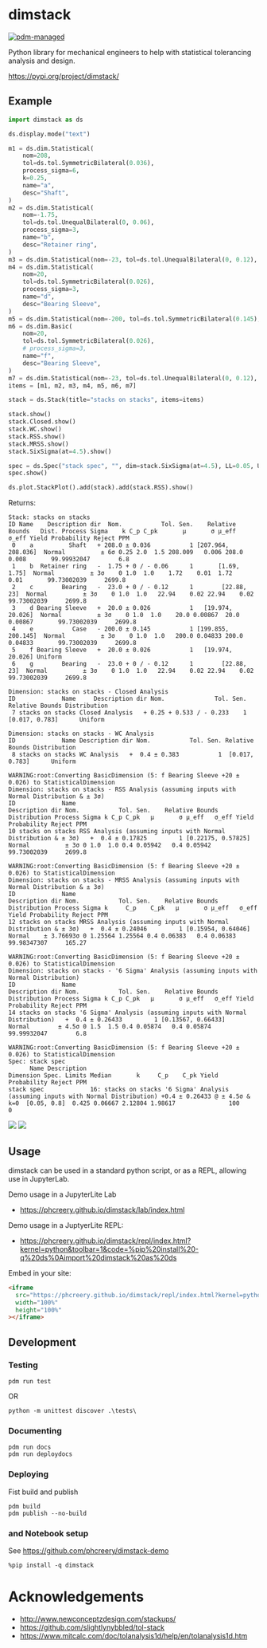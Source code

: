 # dimstack

[![pdm-managed](https://img.shields.io/badge/pdm-managed-blueviolet)](https://pdm.fming.dev)

Python library for mechanical engineers to help with statistical tolerancing analysis and design.

https://pypi.org/project/dimstack/

## Example

```python
import dimstack as ds

ds.display.mode("text")

m1 = ds.dim.Statistical(
    nom=208,
    tol=ds.tol.SymmetricBilateral(0.036),
    process_sigma=6,
    k=0.25,
    name="a",
    desc="Shaft",
)
m2 = ds.dim.Statistical(
    nom=-1.75,
    tol=ds.tol.UnequalBilateral(0, 0.06),
    process_sigma=3,
    name="b",
    desc="Retainer ring",
)
m3 = ds.dim.Statistical(nom=-23, tol=ds.tol.UnequalBilateral(0, 0.12), process_sigma=3, name="c", desc="Bearing")
m4 = ds.dim.Statistical(
    nom=20,
    tol=ds.tol.SymmetricBilateral(0.026),
    process_sigma=3,
    name="d",
    desc="Bearing Sleeve",
)
m5 = ds.dim.Statistical(nom=-200, tol=ds.tol.SymmetricBilateral(0.145), process_sigma=3, name="e", desc="Case")
m6 = ds.dim.Basic(
    nom=20,
    tol=ds.tol.SymmetricBilateral(0.026),
    # process_sigma=3,
    name="f",
    desc="Bearing Sleeve",
)
m7 = ds.dim.Statistical(nom=-23, tol=ds.tol.UnequalBilateral(0, 0.12), process_sigma=3, name="g", desc="Bearing")
items = [m1, m2, m3, m4, m5, m6, m7]

stack = ds.Stack(title="stacks on stacks", items=items)

stack.show()
stack.Closed.show()
stack.WC.show()
stack.RSS.show()
stack.MRSS.show()
stack.SixSigma(at=4.5).show()

spec = ds.Spec("stack spec", "", dim=stack.SixSigma(at=4.5), LL=0.05, UL=0.8)
spec.show()

ds.plot.StackPlot().add(stack).add(stack.RSS).show()
```

Returns:

```
Stack: stacks on stacks
ID Name    Description dir  Nom.           Tol. Sen.    Relative Bounds   Dist. Process Sigma    k C_p C_pk       μ       σ μ_eff   σ_eff Yield Probability Reject PPM
 0    a          Shaft   + 208.0 ± 0.036           1 [207.964, 208.036]  Normal          ± 6σ 0.25 2.0  1.5 208.009   0.006 208.0   0.008       99.99932047        6.8
 1    b  Retainer ring   -  1.75 + 0 / - 0.06      1       [1.69, 1.75]  Normal          ± 3σ    0 1.0  1.0    1.72    0.01  1.72    0.01       99.73002039     2699.8
 2    c        Bearing   -  23.0 + 0 / - 0.12      1        [22.88, 23]  Normal          ± 3σ    0 1.0  1.0   22.94    0.02 22.94    0.02       99.73002039     2699.8
 3    d Bearing Sleeve   +  20.0 ± 0.026           1   [19.974, 20.026]  Normal          ± 3σ    0 1.0  1.0    20.0 0.00867  20.0 0.00867       99.73002039     2699.8
 4    e           Case   - 200.0 ± 0.145           1 [199.855, 200.145]  Normal          ± 3σ    0 1.0  1.0   200.0 0.04833 200.0 0.04833       99.73002039     2699.8
 5    f Bearing Sleeve   +  20.0 ± 0.026           1   [19.974, 20.026] Uniform
 6    g        Bearing   -  23.0 + 0 / - 0.12      1        [22.88, 23]  Normal          ± 3σ    0 1.0  1.0   22.94    0.02 22.94    0.02       99.73002039     2699.8

Dimension: stacks on stacks - Closed Analysis
ID             Name     Description dir Nom.              Tol. Sen. Relative Bounds Distribution
 7 stacks on stacks Closed Analysis   + 0.25 + 0.533 / - 0.233    1  [0.017, 0.783]      Uniform

Dimension: stacks on stacks - WC Analysis
ID             Name Description dir Nom.           Tol. Sen. Relative Bounds Distribution
 8 stacks on stacks WC Analysis   +  0.4 ± 0.383           1  [0.017, 0.783]      Uniform

WARNING:root:Converting BasicDimension (5: f Bearing Sleeve +20 ± 0.026) to StatisticalDimension
Dimension: stacks on stacks - RSS Analysis (assuming inputs with Normal Distribution & ± 3σ)
ID             Name                                                    Description dir Nom.           Tol. Sen.    Relative Bounds Distribution Process Sigma k C_p C_pk   μ       σ μ_eff   σ_eff Yield Probability Reject PPM
10 stacks on stacks RSS Analysis (assuming inputs with Normal Distribution & ± 3σ)   +  0.4 ± 0.17825         1 [0.22175, 0.57825]       Normal          ± 3σ 0 1.0  1.0 0.4 0.05942   0.4 0.05942       99.73002039     2699.8

WARNING:root:Converting BasicDimension (5: f Bearing Sleeve +20 ± 0.026) to StatisticalDimension
Dimension: stacks on stacks - MRSS Analysis (assuming inputs with Normal Distribution & ± 3σ)
ID             Name                                                     Description dir Nom.           Tol. Sen.    Relative Bounds Distribution Process Sigma k     C_p    C_pk   μ       σ μ_eff   σ_eff Yield Probability Reject PPM
12 stacks on stacks MRSS Analysis (assuming inputs with Normal Distribution & ± 3σ)   +  0.4 ± 0.24046         1 [0.15954, 0.64046]       Normal    ± 3.76693σ 0 1.25564 1.25564 0.4 0.06383   0.4 0.06383       99.98347307     165.27

WARNING:root:Converting BasicDimension (5: f Bearing Sleeve +20 ± 0.026) to StatisticalDimension
Dimension: stacks on stacks - '6 Sigma' Analysis (assuming inputs with Normal Distribution)
ID             Name                                                   Description dir Nom.           Tol. Sen.    Relative Bounds Distribution Process Sigma k C_p C_pk   μ       σ μ_eff   σ_eff Yield Probability Reject PPM
14 stacks on stacks '6 Sigma' Analysis (assuming inputs with Normal Distribution)   +  0.4 ± 0.26433         1 [0.13567, 0.66433]       Normal        ± 4.5σ 0 1.5  1.5 0.4 0.05874   0.4 0.05874       99.99932047        6.8

WARNING:root:Converting BasicDimension (5: f Bearing Sleeve +20 ± 0.026) to StatisticalDimension
Spec: stack spec
      Name Description                                                                                                        Dimension Spec. Limits Median       k     C_p    C_pk Yield Probability Reject PPM
stack spec             16: stacks on stacks '6 Sigma' Analysis (assuming inputs with Normal Distribution) +0.4 ± 0.26433 @ ± 4.5σ & k=0  [0.05, 0.8]  0.425 0.06667 2.12804 1.98617               100          0

```

![](./docs/newplot.png)
![](./docs/newplot2.png)

## Usage

dimstack can be used in a standard python script, or as a REPL, allowing use in JupyterLab.

Demo usage in a JupyterLite Lab

- https://phcreery.github.io/dimstack/lab/index.html

Demo usage in a JuptyerLite REPL:

- https://phcreery.github.io/dimstack/repl/index.html?kernel=python&toolbar=1&code=%pip%20install%20-q%20ds%0Aimport%20dimstack%20as%20ds

Embed in your site:

```html
<iframe
  src="https://phcreery.github.io/dimstack/repl/index.html?kernel=python&toolbar=1&code=%pip%20install%20-q%20ds%0Aimport%20dimstack%20as%20ds"
  width="100%"
  height="100%"
></iframe>
```

## Development

### Testing

```
pdm run test
```

OR

```
python -m unittest discover .\tests\
```

### Documenting

```
pdm run docs
pdm run deploydocs
```

### Deploying

Fist build and publish

```
pdm build
pdm publish --no-build
```

### and Notebook setup

See https://github.com/phcreery/dimstack-demo

```
%pip install -q dimstack
```

# Acknowledgements

- http://www.newconceptzdesign.com/stackups/
- https://github.com/slightlynybbled/tol-stack
- https://www.mitcalc.com/doc/tolanalysis1d/help/en/tolanalysis1d.htm
